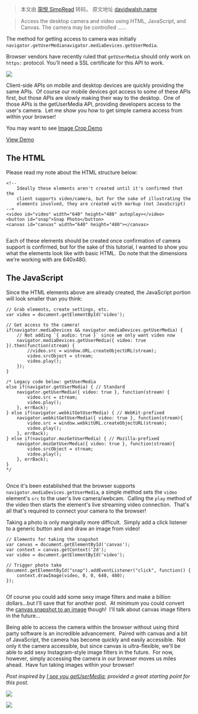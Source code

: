 > 本文由 [简悦 SimpRead](http://ksria.com/simpread/) 转码， 原文地址 [davidwalsh.name](https://davidwalsh.name/browser-camera)

> Access the desktop camera and video using HTML, JavaScript, and Canvas. The camera may be controlled ......

The method for getting access to camera was initially `navigator.getUserMedianavigator.mediaDevices.getUserMedia`.

Browser vendors have recently ruled that `getUserMedia` should only work on `https:` protocol. You'll need a SSL certificate for this API to work.

[![](https://davidwalsh.name/demo/camera-pic.jpg)](https://davidwalsh.name/demo/camera.php)

Client-side APIs on mobile and desktop devices are quickly providing the same APIs.  Of course our mobile devices got access to some of these APIs first, but those APIs are slowly making their way to the desktop.  One of those APIs is the getUserMedia API, providing developers access to the user's camera.  Let me show you how to get simple camera access from within your browser!

You may want to see [Image Crop Demo](http://jsfiddle.net/alexk111/rw6q9/)

<a href="../../demo/cameraDemo.html" class="demo" target="_blank">View Demo</a>

The HTML
--------

Please read my note about the HTML structure below:

```
<!--
	Ideally these elements aren't created until it's confirmed that the 
	client supports video/camera, but for the sake of illustrating the 
	elements involved, they are created with markup (not JavaScript)
-->
<video id="video" width="640" height="480" autoplay></video>
<button id="snap">Snap Photo</button>
<canvas id="canvas" width="640" height="480"></canvas>


```

Each of these elements should be created once confirmation of camera support is confirmed, but for the sake of this tutorial, I wanted to show you what the elements look like with basic HTML.  Do note that the dimensions we're working with are 640x480.

The JavaScript
--------------

Since the HTML elements above are already created, the JavaScript portion will look smaller than you think:

```
// Grab elements, create settings, etc.
var video = document.getElementById('video');

// Get access to the camera!
if(navigator.mediaDevices && navigator.mediaDevices.getUserMedia) {
    // Not adding `{ audio: true }` since we only want video now
    navigator.mediaDevices.getUserMedia({ video: true }).then(function(stream) {
        //video.src = window.URL.createObjectURL(stream);
        video.srcObject = stream;
        video.play();
    });
}

/* Legacy code below: getUserMedia 
else if(navigator.getUserMedia) { // Standard
    navigator.getUserMedia({ video: true }, function(stream) {
        video.src = stream;
        video.play();
    }, errBack);
} else if(navigator.webkitGetUserMedia) { // WebKit-prefixed
    navigator.webkitGetUserMedia({ video: true }, function(stream){
        video.src = window.webkitURL.createObjectURL(stream);
        video.play();
    }, errBack);
} else if(navigator.mozGetUserMedia) { // Mozilla-prefixed
    navigator.mozGetUserMedia({ video: true }, function(stream){
        video.srcObject = stream;
        video.play();
    }, errBack);
}
*/


```

Once it's been established that the browser supports `navigator.mediaDevices.getUserMedia`, a simple method sets the `video` element's `src` to the user's live camera/webcam.  Calling the `play` method of the video then starts the element's live streaming video connection.  That's all that's required to connect your camera to the browser!

Taking a photo is only marginally more difficult.  Simply add a click listener to a generic button and and draw an image from video!

```
// Elements for taking the snapshot
var canvas = document.getElementById('canvas');
var context = canvas.getContext('2d');
var video = document.getElementById('video');

// Trigger photo take
document.getElementById("snap").addEventListener("click", function() {
	context.drawImage(video, 0, 0, 640, 480);
});


```

Of course you could add some sexy image filters and make a billion dollars...but I'll save that for another post.  At minimum you could convert the [canvas snapshot to an image](https://davidwalsh.name/convert-canvas-image) though!  I'll talk about canvas image filters in the future...

Being able to access the camera within the browser without using third party software is an incredible advancement.  Paired with canvas and a bit of JavaScript, the camera has become quickly and easily accessible.  Not only it the camera accessible, but since canvas is ultra-flexible, we'll be able to add sexy Instagram-style image filters in the future.  For now, however, simply accessing the camera in our browser moves us miles ahead.  Have fun taking images within your browser!

_Post inspired by [I see you getUserMedia](http://tagsoup.github.com/blog/2012/03/09/i-see-you-getusermedia/); provided a great starting point for this post._

 [![](https://davidwalsh.name/demo/gofast-long.svg)](https://requestmetrics.com/) 

 [![](https://davidwalsh.name/demo/gofast-block.svg)](https://requestmetrics.com/)